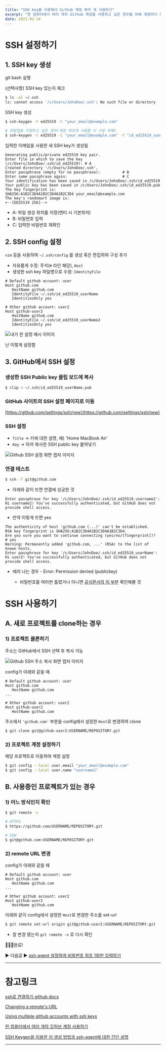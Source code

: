 ```yaml
---
title: "SSH key를 사용해서 Github 계정 여러 개 사용하기"
excerpt: "한 컴퓨터에서 여러 개의 Github 계정을 사용하고 싶은 경우를 위해 계정마다 SSH 설정을 하여 사용하기"
date: 2021-02-14
---
```




# SSH 설정하기

## 1. SSH key 생성

git bash 실행

(선택사항) SSH key 있는지 체크

```bash
$ ls -al ~/.ssh
ls: cannot access '/c/Users/JohnDoe/.ssh': No such file or directory
```

SSH key 생성

```bash
$ ssh-keygen -t ed25519 -C "your_email@example.com"

# 파일명을 지정하고 싶은 경우(계정 여러개 사용할 시 구분 위해)
$ ssh-keygen -t ed25519 -C "your_email@example.com" -f "id_ed25519_userName"
```

입력한 이메일을 사용한 새 SSH key가 생성됨

```
Generating public/private ed25519 key pair.
Enter file in which to save the key (/c/Users/JohnDoe/.ssh/id_ed25519): # A
Created directory '/c/Users/JohnDoe/.ssh'.
Enter passphrase (empty for no passphrase):          # B
Enter same passphrase again:                         # C
Your identification has been saved in /c/Users/JohnDoe/.ssh/id_ed25519
Your public key has been saved in /c/Users/JohnDoe/.ssh/id_ed25519.pub
The key fingerprint is:
SHA256:A1B2C3D4A1B2C3D4A1B2C3D4 your_email@example.com
The key's randomart image is:
+--[ED25519 256]--+
```

- A: 파일 생성 위치를 지정(엔터 시 기본위치)
- B: 비밀번호 입력
- C: 입력한 비밀번호 재확인

## 2. SSH config 설정

`vim` 등을 사용하여 `~/.ssh/config` 를 생성 혹은 편집하여 구성 추가

- 자유롭게 수정: 주석(`#` 라인 해당), `Host`
- 생성한 ssh key 파일명으로 수정: `IdentityFile`

```
# Default github account: user
Host github.com
   HostName github.com
   IdentityFile ~/.ssh/id_ed25519_userName
   IdentitiesOnly yes
   
# Other github account: user2
Host github-user2
   HostName github.com
   IdentityFile ~/.ssh/id_ed25519_userName2
   IdentitiesOnly yes
```

![내가 한 설정 예시 이미지](/assets/images/post/2021-02-14-using-multiple-github-accounts-with-ssh-key-1.png)

난 이렇게 설정함

## 3. GitHub에서 SSH 설정

### 생성한 SSH Public key 클립 보드에 복사

```bash
$ clip < ~/.ssh/id_ed25519_userName.pub
```

### GitHub 사이트의 SSH 설정 페이지로 이동
[https://github.com/settings/ssh/new](https://github.com/settings/ssh/new)

### SSH 설정

- `Title` → 키에 대한 설명, 예) 'Home MacBook Air'
- `Key` → 아까 복사한 SSH public key 붙여넣기

![Github SSH 설정 화면 캡처 이미지](/assets/images/post/2021-02-14-using-multiple-github-accounts-with-ssh-key-2.png)

### 연결 테스트

```bash
$ ssh -T git@github.com
```

- 아래와 같이 뜨면 연결에 성공한 것

```
Enter passphrase for key '/c/Users/JohnDoe/.ssh/id_ed25519_username2':
Hi username2! You've successfully authenticated, but GitHub does not provide shell access.
```

- 만약 이렇게 뜨면 yes

```
The authenticity of host 'github.com (...)' can't be established.
RSA key fingerprint is SHA256:A1B2C3D4A1B2C3D4A1B2C3D4.
Are you sure you want to continue connecting (yes/no/[fingerprint])?   # yes
Warning: Permanently added 'github.com, ...' (RSA) to the list of known hosts.
Enter passphrase for key '/c/Users/JohnDoe/.ssh/id_ed25519_userName':
Hi user2! You've successfully authenticated, but GitHub does not provide shell access.
```

- 에러 나는 경우 - Error: Permission denied (publickey)

  - 비밀번호를 여러번 틀렸거나 아니면 [공식문서의 이 부분](https://docs.github.com/en/github/authenticating-to-github/troubleshooting-ssh/error-permission-denied-publickey) 확인해볼 것


# SSH 사용하기

## A. 새로 프로젝트를 clone하는 경우

### 1) 프로젝트 클론하기

주소는 GitHub에서 SSH 선택 후 복사 가능

![Github SSH 주소 복사 화면 캡처 이미지](/assets/images/post/2021-02-14-using-multiple-github-accounts-with-ssh-key-3.png)

config가 아래와 같을 때

```
# Default github account: user
Host github.com
   HostName github.com
...
   
# Other github account: user2
Host github-user2
   HostName github.com
```

주소에서  `'github.com'`  부분을 config에서 설정한 `Host`로 변경하여 clone

```bash
$ git clone git@github-user2:USERNAME/REPOSITORY.git
```

### 2) 프로젝트 계정 설정하기

해당 프로젝트로 이동하여 계정 설정

```bash
$ git config --local user.email "your_email@example.com"
$ git config --local user.name "username2"
```

## B. 사용중인 프로젝트가 있는 경우

### 1) 어느 방식인지 확인

```bash
$ git remote -v
```

```bash
# HTTPS
$ https://github.com/USERNAME/REPOSITORY.git

# SSH
$ git@github.com:USERNAME/REPOSITORY.git
```

### 2) remote URL 변경

config가 아래와 같을 때

```
# Default github account: user
Host github.com
   HostName github.com
...
   
# Other github account: user2
Host github-user2
   HostName github.com
```

아래와 같이 config에서 설정한 `Host`로 변경한 주소를 set-url

```bash
$ git remote set-url origin git@github-user2:USERNAME/REPOSITORY.git
```

- 잘 변경 됐는지 `git remote -v` 로 다시 확인

🎉🎉🎉완료!


▶ 다음글 ▶  [ssh-agent 설정하여 비밀번호 최초 1회만 입력하기](https://viiviii.github.io/setting-ssh-agent-in-git/)

---

# 참고링크
[ssh로 연결하기 github docs](https://docs.github.com/en/github/authenticating-to-github/connecting-to-github-with-ssh)

[Changing a remote's URL](https://docs.github.com/en/github/using-git/changing-a-remotes-url)

[Using multiple github accounts with ssh keys](https://gist.github.com/oanhnn/80a89405ab9023894df7)

[한 컴퓨터에서 여러 개의 깃허브 계정 사용하기](https://velog.io/@jay/multiplegithubaccounts)

[SSH Keygen을 이용한 키 생성 방법과 ssh-agent에 대한 간단 설명](https://devlog.jwgo.kr/2019/04/17/ssh-keygen-and-ssh-agent/)

---
